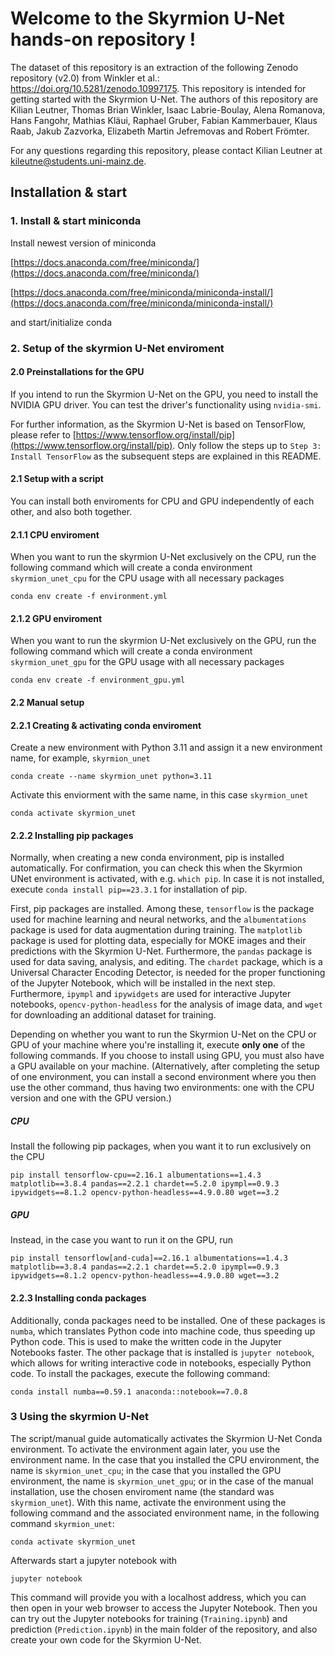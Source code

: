 # Welcome to the Skyrmion U-Net hands-on repository !

The dataset of this repository is an extraction of the following Zenodo repository (v2.0) from Winkler et al.: https://doi.org/10.5281/zenodo.10997175. This repository is intended for getting started with the Skyrmion U-Net. The authors of this repository are Kilian Leutner, Thomas Brian Winkler, Isaac Labrie-Boulay, Alena Romanova, Hans Fangohr, Mathias Kläui, Raphael Gruber, Fabian Kammerbauer, Klaus Raab, Jakub Zazvorka, Elizabeth Martin Jefremovas and Robert Frömter.

For any questions regarding this repository, please contact Kilian Leutner at kileutne@students.uni-mainz.de.

## Installation & start 
### 1. Install & start miniconda

Install newest version of miniconda

[https://docs.anaconda.com/free/miniconda/](https://docs.anaconda.com/free/miniconda/)

[https://docs.anaconda.com/free/miniconda/miniconda-install/](https://docs.anaconda.com/free/miniconda/miniconda-install/)

and start/initialize conda

### 2. Setup of the skyrmion U-Net enviroment

#### 2.0 Preinstallations for the GPU

If you intend to run the Skyrmion U-Net on the GPU, you need to install the NVIDIA GPU driver. You can test the driver's functionality using `nvidia-smi`.

For further information, as the Skyrmion U-Net is based on TensorFlow, please refer to [https://www.tensorflow.org/install/pip](https://www.tensorflow.org/install/pip). Only follow the steps up to `Step 3: Install TensorFlow` as the subsequent steps are explained in this README.


#### 2.1 Setup with a script

You can install both enviroments for CPU and GPU independently of each other, and also both together.

#### 2.1.1 CPU enviroment

When you want to run the skyrmion U-Net exclusively on the CPU, run the following command which will create a conda environment `skyrmion_unet_cpu` for the CPU usage with all necessary packages

```
conda env create -f environment.yml
```

#### 2.1.2 GPU enviroment

When you want to run the skyrmion U-Net exclusively on the GPU, run the following command which will create a conda environment `skyrmion_unet_gpu` for the GPU usage with all necessary packages

```
conda env create -f environment_gpu.yml
```

#### 2.2 Manual setup

#### 2.2.1 Creating & activating conda enviroment

Create a new environment with Python 3.11 and assign it a new environment name, for example, `skyrmion_unet`

```
conda create --name skyrmion_unet python=3.11
```

Activate this enviorment with the same name, in this case `skyrmion_unet`

```
conda activate skyrmion_unet
```

#### 2.2.2 Installing pip packages

Normally, when creating a new conda environment, pip is installed automatically. For confirmation, you can check this when the Skyrmion UNet environment is activated, with e.g. `which pip`. In case it is not installed, execute `conda install pip==23.3.1` for installation of pip.

First, pip packages are installed. Among these, `tensorflow` is the package used for machine learning and neural networks, and the `albumentations` package is used for data augmentation during training. The `matplotlib` package is used for plotting data, especially for MOKE images and their predictions with the Skyrmion U-Net. Furthermore, the `pandas` package is used for data saving, analysis, and editing. The `chardet` package, which is a Universal Character Encoding Detector, is needed for the proper functioning of the Jupyter Notebook, which will be installed in the next step. Furthermore, `ipympl` and `ipywidgets` are used for interactive Jupyter notebooks, `opencv-python-headless` for the analysis of image data, and `wget` for downloading an additional dataset for training.

Depending on whether you want to run the Skyrmion U-Net on the CPU or GPU of your machine where you're installing it, execute **only one** of the following commands. If you choose to install using GPU, you must also have a GPU available on your machine. (Alternatively, after completing the setup of one environment, you can install a second environment where you then use the other command, thus having two environments: one with the CPU version and one with the GPU version.)

##### CPU

Install the following pip packages, when you want it to run exclusively on the CPU

```
pip install tensorflow-cpu==2.16.1 albumentations==1.4.3  matplotlib==3.8.4 pandas==2.2.1 chardet==5.2.0 ipympl==0.9.3 ipywidgets==8.1.2 opencv-python-headless==4.9.0.80 wget==3.2
```

##### GPU

Instead, in the case you want to run it on the GPU, run

```
pip install tensorflow[and-cuda]==2.16.1 albumentations==1.4.3  matplotlib==3.8.4 pandas==2.2.1 chardet==5.2.0 ipympl==0.9.3 ipywidgets==8.1.2 opencv-python-headless==4.9.0.80 wget==3.2
```

#### 2.2.3 Installing conda packages

Additionally, conda packages need to be installed. One of these packages is `numba`, which translates Python code into machine code, thus speeding up Python code. This is used to make the written code in the Jupyter Notebooks faster. The other package that is installed is `jupyter notebook`, which allows for writing interactive code in notebooks, especially Python code. To install the packages, execute the following command:

```
conda install numba==0.59.1 anaconda::notebook==7.0.8
```

### 3 Using the skyrmion U-Net

The script/manual guide automatically activates the Skyrmion U-Net Conda environment. To activate the environment again later, you use the environment name. In the case that you installed the CPU environment, the name is `skyrmion_unet_cpu`; in the case that you installed the GPU environment, the name is `skyrmion_unet_gpu`; or in the case of the manual installation, use the chosen enviroment name (the standard was `skyrmion_unet`). With this name, activate the environment using the following command and the associated environment name, in the following command `skyrmion_unet`:

```
conda activate skyrmion_unet
```

Afterwards start a jupyter notebook with

```
jupyter notebook
```

This command will provide you with a localhost address, which you can then open in your web browser to access the Jupyter Notebook. Then you can try out the Jupyter notebooks for training (`Training.ipynb`) and prediction (`Prediction.ipynb`) in the main folder of the repository, and also create your own code for the Skyrmion U-Net.
